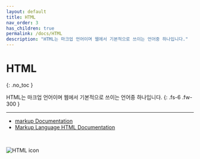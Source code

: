 ```yaml
---
layout: default
title: HTML
nav_order: 3
has_children: true
permalink: /docs/HTML
description: "HTML는 마크업 언어이며 웹에서 기본적으로 쓰이는 언어중 하나입니다."
---
```


# HTML
{: .no_toc }


HTML는 마크업 언어이며 웹에서 기본적으로 쓰이는 언어중 하나입니다.
{: .fs-6 .fw-300 }

---

+ [markup Documentation](https://www.w3.org/MarkUp/)
+ [Markup Language HTML Documentation](https://html.spec.whatwg.org/)

<br>

![HTML icon](/post_images/HTML/What-is-HTML/HTML-icon.png)